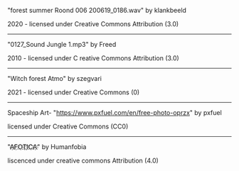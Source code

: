 "forest summer Roond 006 200619_0186.wav" 
by klankbeeld

2020 - licensed under 
Creative Commons Attribution (3.0)

---

"0127_Sound Jungle 1.mp3"
by Freed

2010 - licensed under C
reative Commons Attribution (3.0)

---

"Witch forest Atmo"
by szegvari

2021 - licensed under
Creative Commons (0)

---

Spaceship Art- "https://www.pxfuel.com/en/free-photo-oprzx"
by pxfuel

licensed under 
Creative Commons (CC0)

---

"A҉F҉O҉T҉I҉C҉A҉"
by Humanfobia

liscenced under 
creative commons Attribution (4.0)
